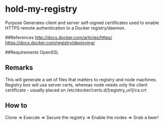 # hold-my-registry

Purpose
Generates client and server self-signed certificates used to enable HTTPS remote authentication to a Docker registry/daemon.

##References
http://docs.docker.com/articles/https/
https://docs.docker.com/registry/deploying/

##Requirements
OpenSSL

## Remarks
This will generate a set of files that matters to registry and node machines. 
Registry box will use server certs, whereas node needs only the client certificate - usually placed on
/etc/docker/certs.d/[registry_url]/ca.crt

## How to
Clone => Execute => Secure the registry => Enable the nodes => Grab a beer!
